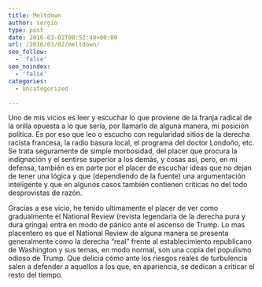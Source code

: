 ```yaml
---
title: Meltdown
author: sergio
type: post
date: 2016-03-02T00:52:49+00:00
url: /2016/03/02/meltdown/
seo_follow:
  - 'false'
seo_noindex:
  - 'false'
categories:
  - Uncategorized

---
```

Uno de mis vicios es leer y escuchar lo que proviene de la franja radical de la orilla opuesta a lo que sería, por llamarlo de alguna manera, mi posición política. Es por eso que leo o escucho con regularidad sitios de la derecha racista francesa, la radio basura local, el programa del doctor Londoño, etc. Se trata seguramente de simple morbosidad, del placer que procura la indignación y el sentirse superior a los demás, y cosas así, pero, en mi defensa, también es en parte por el placer de escuchar ideas que no dejan de tener una lógica y que (dependiendo de la fuente) una argumentación inteligente y que en algunos casos también contienen críticas no del todo desprovistas de razón.

Gracias a ese vicio, he tenido ultimamente el placer de ver como gradualmente el National Review (revista legendaria de la derecha pura y dura gringa) entra en modo de pánico ante el ascenso de Trump. Lo mas placentero es que el National Review de alguna manera se presenta generalmente como la derecha &#8220;real&#8221; frente al establecimiento republicano de Washington y sus temas, en modo normal, son una copia del populismo odioso de Trump. Que delicia cómo ante los riesgos reales de turbulencia salen a defender a aquellos a los que, en apariencia, se dedican a criticar el resto del tiempo.